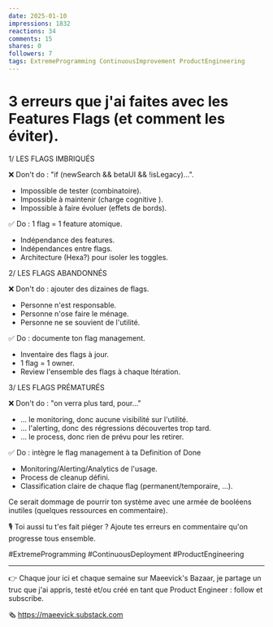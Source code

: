 ```yaml
---
date: 2025-01-10
impressions: 1832
reactions: 34
comments: 15
shares: 0
followers: 7
tags: ExtremeProgramming ContinuousImprovement ProductEngineering
---
```


# 3 erreurs que j'ai faites avec les Features Flags (et comment les éviter).

1/ LES FLAGS IMBRIQUÉS

❌ Don't do : "if (newSearch && betaUI && !isLegacy)...".

- Impossible de tester (combinatoire).
- Impossible à maintenir (charge cognitive ).
- Impossible à faire évoluer (effets de bords).

✅ Do : 1 flag = 1 feature atomique.

- Indépendance des features.
- Indépendances entre flags.
- Architecture (Hexa?) pour isoler les toggles.

2/ LES FLAGS ABANDONNÉS

❌ Don't do : ajouter des dizaines de flags.

- Personne n'est responsable.
- Personne n'ose faire le ménage.
- Personne ne se souvient de l'utilité.

✅ Do : documente ton flag management.

- Inventaire des flags à jour.
- 1 flag = 1 owner.
- Review l'ensemble des flags à chaque Itération.

3/ LES FLAGS PRÉMATURÉS

❌ Don't do : "on verra plus tard, pour..."

- ... le monitoring, donc aucune visibilité sur l'utilité.
- ... l'alerting, donc des régressions découvertes trop tard.
- ... le process, donc rien de prévu pour les retirer.

✅ Do : intègre le flag management à ta Definition of Done

- Monitoring/Alerting/Analytics de l'usage.
- Process de cleanup défini.
- Classification claire de chaque flag (permanent/temporaire, ...).

Ce serait dommage de pourrir ton système avec une armée de booléens inutiles (quelques ressources en commentaire).

🎙️ Toi aussi tu t'es fait piéger ? Ajoute tes erreurs en commentaire qu'on progresse tous ensemble.

#ExtremeProgramming #ContinuousDeployment #ProductEngineering

---

👉 Chaque jour ici et chaque semaine sur Maeevick's Bazaar, je partage un truc que j'ai appris, testé et/ou créé en tant que Product Engineer : follow et subscribe.

🗞️ https://maeevick.substack.com

